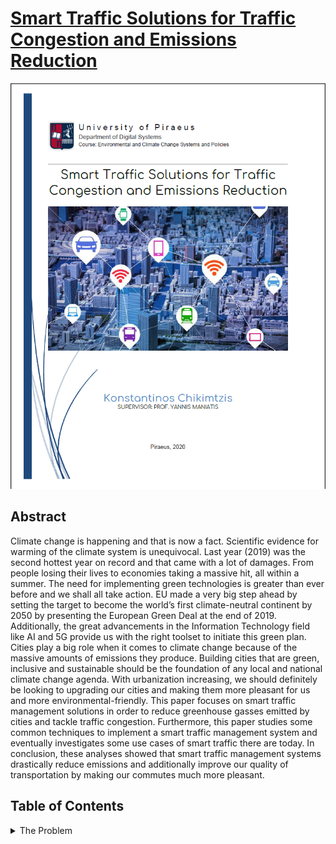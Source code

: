 # [Smart Traffic Solutions for Traffic Congestion and Emissions Reduction](https://docdro.id/HCokmix)

![Cover](img/cover.png)

## Abstract

Climate change is happening and that is now a fact. Scientific evidence for warming of the climate system is unequivocal. Last year (2019) was the second hottest year on record and that came with a lot of damages. From people losing their lives to economies taking a massive hit, all within a summer. The need for implementing green technologies is greater than ever before and we shall all take action. EU made a very big step ahead by setting the target to become the world’s first climate-neutral continent by 2050 by presenting the European Green Deal at the end of 2019. Additionally, the great advancements in the Information Technology field like AI and 5G provide us with the right toolset to initiate this green plan.
Cities play a big role when it comes to climate change because of the massive amounts of emissions they produce. Building cities that are green, inclusive and sustainable should be the foundation of any local and national climate change agenda. With urbanization increasing, we should definitely be looking to upgrading our cities and making them more pleasant for us and more environmental-friendly. This paper focuses on smart traffic management solutions in order to reduce greenhouse gasses emitted by cities and tackle traffic congestion. Furthermore, this paper studies some common techniques to implement a smart traffic management system and eventually investigates some use cases of smart traffic there are today.
In conclusion, these analyses showed that smart traffic management systems drastically reduce emissions and additionally improve our quality of transportation by making our commutes much more pleasant.

## Table of Contents

<details>
    <summary>The Problem</summary>
    <p>Climate Crisis</p>
    <p>Greenhouse Gasses</p>
    <p>The Urbanazation Problem</p>
    <p>Urban Mobility</p>
    <p>Congestion</p>
    <p>Air Pollution & CO2</p>
    <p>Overall</p>
</details>